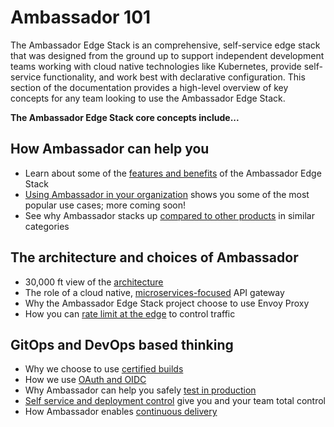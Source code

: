 # Ambassador 101

The Ambassador Edge Stack is an comprehensive, self-service edge stack that was designed from the ground up to support independent development teams working with cloud native technologies like Kubernetes, provide self-service functionality, and work best with declarative configuration. This section of the documentation provides a high-level overview of key concepts for any team looking to use the Ambassador Edge Stack.

**The Ambassador Edge Stack core concepts include...**

## How Ambassador can help you

* Learn about some of the [features and benefits](../../about/features-and-benefits) of the Ambassador Edge Stack
* [Using Ambassador in your organization](../using-ambassador-in-org) shows you some of the most popular use cases; more coming soon!
* See why Ambassador stacks up [compared to other products](../../about/alternatives) in similar categories

## The architecture and choices of Ambassador

* 30,000 ft view of the [architecture](../architecture)
* The role of a cloud native, [microservices-focused](../../about/microservices-api-gateways) API gateway
* Why the Ambassador Edge Stack project choose to use Envoy Proxy
* How you can [rate limit at the edge](../../user-guide/rate-limiting) to control traffic

## GitOps and DevOps based thinking

* Why we choose to use [certified builds](../../user-guide/certified-builds)
* How we use [OAuth and OIDC](../auth-overview)
* Why Ambassador can help you safely [test in production](../../docs/dev-guide/test-in-prod)
* [Self service and deployment control](../developers) give you and your team total control
* How Ambassador enables [continuous delivery](../../user-guide/cd-declarative-gitops)
